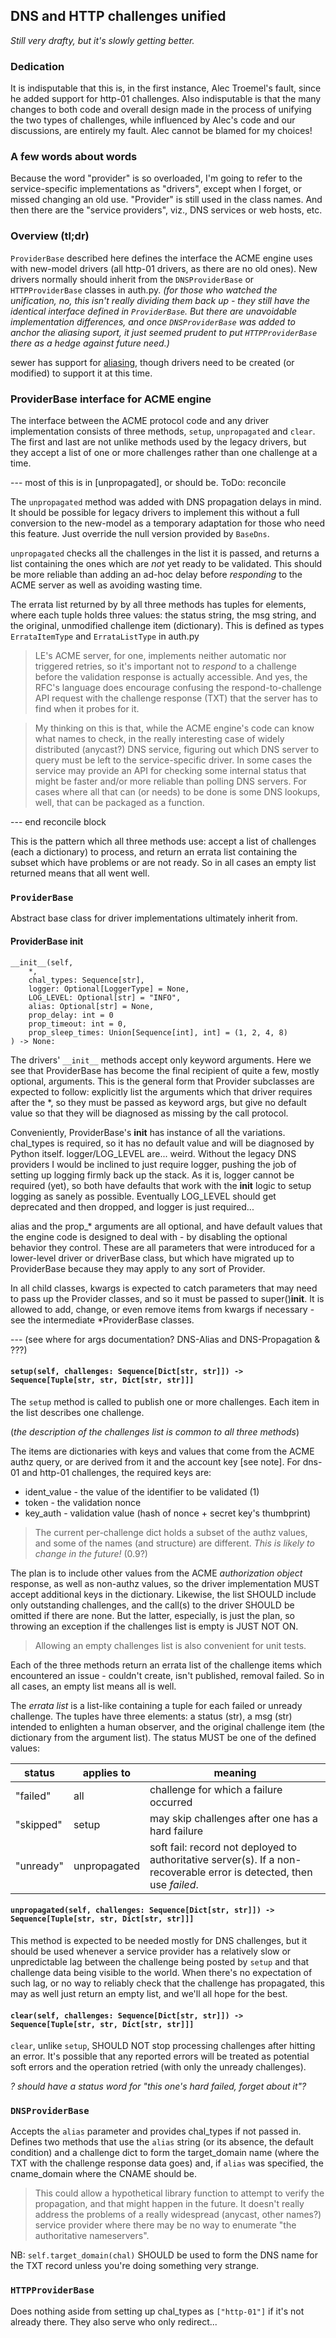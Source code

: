## DNS and HTTP challenges unified

_Still very drafty, but it's slowly getting better._

### Dedication

It is indisputable that this is, in the first instance, Alec Troemel's fault,
since he added support for http-01 challenges.
Also indisputable is that the many changes to both code and overall design
made in the process of unifying the two types of challenges,
while influenced by Alec's code and our discussions, are entirely my fault.
Alec cannot be blamed for my choices!

### A few words about words

Because the word "provider" is so overloaded, I'm going to refer to the
service-specific implementations as "drivers", except when I forget, or
missed changing an old use.  "Provider" is still used in the class names.  And
then there are the "service providers", viz., DNS services or web hosts,
etc.

### Overview (tl;dr)

`ProviderBase` described here defines the interface the ACME engine uses
with new-model drivers (all http-01 drivers, as there are no old ones).  New
drivers normally should inherit from the `DNSProviderBase` or
`HTTPProviderBase` classes in auth.py.  _(for those who watched the
unification, no, this isn't really dividing them back up - they still have
the identical interface defined in `ProviderBase`.  But there are
unavoidable implementation differences, and once `DNSProviderBase` was added
to anchor the aliasing suport, it just seemed prudent to put
`HTTPProviderBase` there as a hedge against future need.)_

sewer has support for [aliasing](docs/Aliasing), though drivers need to
be created (or modified) to support it at this time.

### ProviderBase interface for ACME engine

The interface between the ACME protocol code and any driver implementation
consists of three methods, `setup`, `unpropagated` and `clear`.  The first
and last are not unlike methods used by the legacy drivers, but they accept
a list of one or more challenges rather than one challenge at a time.

--- most of this is in [unpropagated], or should be.  ToDo: reconcile

The `unpropagated` method was added with DNS propagation delays in mind.  It
should be possible for legacy drivers to implement this without a full
conversion to the new-model as a temporary adaptation for those who need
this feature.  Just override the null version provided by `BaseDns`. 

`unpropagated` checks all the challenges in the list it is passed, and
returns a list containing the ones which are *not* yet ready to be
validated.  This should be more reliable than adding an ad-hoc delay before
_responding_ to the ACME server as well as avoiding wasting time.

The errata list returned by by all three methods has tuples for elements,
where each tuple holds three values: the status string, the msg string, and
the original, unmodified challenge item (dictionary).  This is defined as
types `ErrataItemType` and `ErrataListType` in auth.py

> LE's ACME server, for one, implements neither automatic nor triggered
retries, so it's important not to _respond_ to a challenge before the
validation response is actually accessible.  And yes, the RFC's language
does encourage confusing the respond-to-challenge API request with the
challenge response (TXT) that the server has to find when it probes for it.

> My thinking on this is that, while the ACME engine's code can know what
names to check, in the really interesting case of widely distributed
(anycast?) DNS service, figuring out which DNS server to query must be left
to the service-specific driver.  In some cases the service may provide an
API for checking some internal status that might be faster and/or more
reliable than polling DNS servers.  For cases where all that can (or needs)
to be done is some DNS lookups, well, that can be packaged as a function.

--- end reconcile block

This is the pattern which all three methods use: accept a list of challenges
(each a dictionary) to process, and return an errata list containing the
subset which have problems or are not ready.  So in all cases an empty list
returned means that all went well.

### `ProviderBase`

Abstract base class for driver implementations ultimately inherit from.

#### ProviderBase __init__

    __init__(self,
        *,
        chal_types: Sequence[str],
        logger: Optional[LoggerType] = None,
        LOG_LEVEL: Optional[str] = "INFO",
        alias: Optional[str] = None,
        prop_delay: int = 0
        prop_timeout: int = 0,
        prop_sleep_times: Union[Sequence[int], int] = (1, 2, 4, 8)
    ) -> None:


The drivers' `__init__` methods accept only keyword arguments.  Here we see
that ProviderBase has become the final recipient of quite a few, mostly
optional, arguments.  This is the general form that Provider subclasses are
expected to follow: explicitly list the arguments which that driver requires
after the *, so they must be passed as keyword args, but give no default
value so that they will be diagnosed as missing by the call protocol.

Conveniently, ProviderBase's __init__ has instance of all the variations.
chal_types is required, so it has no default value and will be diagnosed by
Python itself.  logger/LOG_LEVEL are... weird.  Without the legacy DNS
providers I would be inclined to just require logger, pushing the job of
setting up logging firmly back up the stack.  As it is, logger cannot be
required (yet), so both have defaults that work with the __init__ logic to
setup logging as sanely as possible.  Eventually LOG_LEVEL should get
deprecated and then dropped, and logger is just required...

alias and the prop_* arguments are all optional, and have default values
that the engine code is designed to deal with - by disabling the optional
behavior they control.  These are all parameters that were introduced for a
lower-level driver or driverBase class, but which have migrated up to
ProviderBase because they may apply to any sort of Provider.

In all child classes, kwargs is expected to catch parameters that may need
to pass up the Provider classes, and so it must be passed to
super()__init__.  It is allowed to add, change, or even remove items from
kwargs if necessary - see the intermediate *ProviderBase classes.

--- (see where for args documentation?  DNS-Alias and DNS-Propagation & ???)

#### `setup(self, challenges: Sequence[Dict[str, str]]) -> Sequence[Tuple[str, str, Dict[str, str]]]`

The `setup` method is called to publish one or more challenges.  Each item
in the list describes one challenge.

(_the description of the challenges list is common to all three methods_)

The items are dictionaries with keys and values that come from the ACME
authz query, or are derived from it and the account key [see note].
For dns-01 and http-01 challenges, the required keys are:

* ident_value - the value of the identifier to be validated (1)
* token - the validation nonce
* key_auth - validation value (hash of nonce + secret key's thumbprint)

> The current per-challenge dict holds a subset of the authz values, and
some of the names (and structure) are different.  *This is likely to change
in the future!* (0.9?)

The plan is to include other values from the ACME _authorization object_
response, as well as non-authz values, so the driver implementation MUST
accept additional keys in the dictionary.  Likewise, the list SHOULD include
only outstanding challenges, and the call(s) to the driver SHOULD be omitted
if there are none.  But the latter, especially, is just the plan, so
throwing an exception if the challenges list is empty is JUST NOT ON.

> Allowing an empty challenges list is also convenient for unit tests.

Each of the three methods return an errata list of the challenge items which
encountered an issue - couldn't create, isn't published, removal failed.  So
in all cases, an empty list means all is well.

The *errata list* is a list-like containing a tuple for each failed or
unready challenge.  The tuples have three elements: a status (str), a msg
(str) intended to enlighten a human observer, and the original challenge
item (the dictionary from the argument list).  The status MUST be one of the
defined values:

| status | applies to | meaning |
| --- | --- | --- |
| "failed" | all | challenge for which a failure occurred |
| "skipped" | setup | may skip challenges after one has a hard failure |
| "unready" | unpropagated | soft fail: record not deployed to authoritative server(s).  If a non-recoverable error is detected, then use _failed_. |

#### `unpropagated(self, challenges: Sequence[Dict[str, str]]) -> Sequence[Tuple[str, str, Dict[str, str]]]`

This method is expected to be needed mostly for DNS challenges, but it
should be used whenever a service provider has a relatively slow or
unpredictable lag between the challenge being posted by `setup` and that
challenge data being visible to the world.  When there's no expectation of
such lag, or no way to reliably check that the challenge has propagated,
this may as well just return an empty list, and we'll all hope for the best.

#### `clear(self, challenges: Sequence[Dict[str, str]]) -> Sequence[Tuple[str, str, Dict[str, str]]]`

`clear`, unlike `setup`, SHOULD NOT stop processing challenges after hitting
an error.  It's possible that any reported errors will be treated as
potential soft errors and the operation retried (with only the unready
challenges).

_? should have a status word for "this one's hard failed, forget about it"?_

### `DNSProviderBase`

Accepts the `alias` parameter and provides chal_types if not passed in. 
Defines two methods that use the `alias` string (or its absence, the default
condition) and a challenge dict to form the target_domain name (where the
TXT with the challenge response data goes) and, if `alias` was specified, the
cname_domain where the CNAME should be.

> This could allow a hypothetical library function to attempt to verify the
propagation, and that might happen in the future.  It doesn't really address
the problems of a really widespread (anycast, other names?) service provider
where there may be no way to enumerate "the authoritative nameservers".

NB: `self.target_domain(chal)` SHOULD be used to form the DNS name for the
TXT record unless you're doing something very strange.

### `HTTPProviderBase`

Does nothing aside from setting up chal_types as `["http-01"]` if it's not
already there.  They also serve who only redirect...
